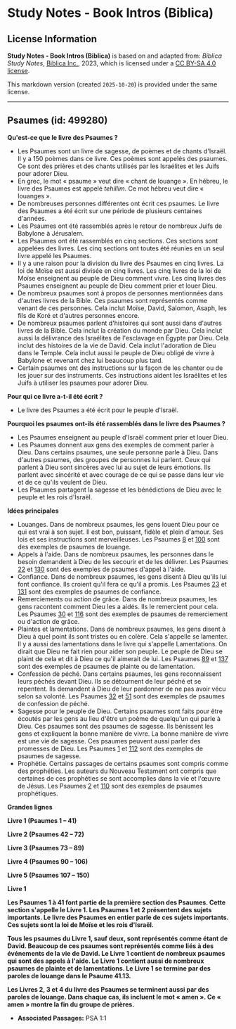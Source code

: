 # Study Notes - Book Intros (Biblica)

## License Information

**Study Notes - Book Intros (Biblica)** is based on and adapted from: _Biblica Study Notes_, [Biblica Inc.](https://www.biblica.com/), 2023, which is licensed under a [CC BY-SA 4.0 license](https://creativecommons.org/licenses/by-sa/4.0/legalcode.en).

This markdown version (created `2025-10-20`) is provided under the same license.



--------------------------------

## Psaumes (id: 499280)

**Qu'est\-ce que le livre des Psaumes ?**

* Les Psaumes sont un livre de sagesse, de poèmes et de chants d'Israël. Il y a 150 poèmes dans ce livre. Ces poèmes sont appelés des psaumes. Ce sont des prières et des chants utilisés par les Israélites et les Juifs pour adorer Dieu.
* En grec, le mot « psaume » veut dire « chant de louange ». En hébreu, le livre des Psaumes est appelé *tehillim*. Ce mot hébreu veut dire « louanges ».
* De nombreuses personnes différentes ont écrit ces psaumes. Le livre des Psaumes a été écrit sur une période de plusieurs centaines d'années.
* Les Psaumes ont été rassemblés après le retour de nombreux Juifs de Babylone à Jérusalem.
* Les Psaumes ont été rassemblés en cinq sections. Ces sections sont appelées des livres. Les cinq sections ont toutes été réunies en un seul livre appelé les Psaumes.
* Il y a une raison pour la division du livre des Psaumes en cinq livres. La loi de Moïse est aussi divisée en cinq livres. Les cinq livres de la loi de Moïse enseignent au peuple de Dieu comment vivre. Les cinq livres des Psaumes enseignent au peuple de Dieu comment prier et louer Dieu.
* De nombreux psaumes sont à propos de personnes mentionnées dans d'autres livres de la Bible. Ces psaumes sont représentés comme venant de ces personnes. Cela inclut Moïse, David, Salomon, Asaph, les fils de Koré et d'autres personnes encore.
* De nombreux psaumes parlent d'histoires qui sont aussi dans d'autres livres de la Bible. Cela inclut la création du monde par Dieu. Cela inclut aussi la délivrance des Israélites de l'esclavage en Égypte par Dieu. Cela inclut des histoires de la vie de David. Cela inclut l'adoration de Dieu dans le Temple. Cela inclut aussi le peuple de Dieu obligé de vivre à Babylone et revenant chez lui beaucoup plus tard.
* Certain psaumes ont des instructions sur la façon de les chanter ou de les jouer sur des instruments. Ces instructions aident les Israélites et les Juifs à utiliser les psaumes pour adorer Dieu.

**Pour qui ce livre a\-t\-il été écrit ?**

* Le livre des Psaumes a été écrit pour le peuple d'Israël.

**Pourquoi les psaumes ont\-ils été rassemblés dans le livre des Psaumes ?**

* Les Psaumes enseignent au peuple d'Israël comment prier et louer Dieu.
* Les Psaumes donnent aux gens des exemples de comment parler à Dieu. Dans certains psaumes, une seule personne parle à Dieu. Dans d'autres psaumes, des groupes de personnes lui parlent. Ceux qui parlent à Dieu sont sincères avec lui au sujet de leurs émotions. Ils parlent avec sincérité et avec courage de ce qui se passe dans leur vie et de ce qu'ils veulent de Dieu.
* Les Psaumes partagent la sagesse et les bénédictions de Dieu avec le peuple et les rois d'Israël.

**Idées principales**

* Louanges. Dans de nombreux psaumes, les gens louent Dieu pour ce qui est vrai à son sujet. Il est bon, puissant, fidèle et plein d'amour. Ses lois et ses instructions sont merveilleuses. Les Psaumes [8](https://ref.ly/Ps8:1-Ps8:9) et [100](https://ref.ly/Ps100:1-Ps100:5) sont des exemples de psaumes de louange.
* Appels à l'aide. Dans de nombreux psaumes, les personnes dans le besoin demandent à Dieu de les secourir et de les délivrer. Les Psaumes [22](https://ref.ly/Ps22:1-Ps22:31) et [130](https://ref.ly/Ps130:1-Ps130:8) sont des exemples de psaumes d'appel à l'aide.
* Confiance. Dans de nombreux psaumes, les gens disent à Dieu qu'ils lui font confiance. Ils croient qu'il fera ce qu'il a promis. Les Psaumes [23](https://ref.ly/Ps23:1-Ps23:6) et [131](https://ref.ly/Ps131:1-Ps131:3) sont des exemples de psaumes de confiance.
* Remerciements ou action de grâce. Dans de nombreux psaumes, les gens racontent comment Dieu les a aidés. Ils le remercient pour cela. Les Psaumes [30](https://ref.ly/Ps30:1-Ps30:12) et [116](https://ref.ly/Ps116:1-Ps116:19) sont des exemples de psaumes de remerciement ou d'action de grâce.
* Plaintes et lamentations. Dans de nombreux psaumes, les gens disent à Dieu à quel point ils sont tristes ou en colère. Cela s'appelle se lamenter. Il y a aussi des lamentations dans le livre qui s'appelle Lamentations. On dirait que Dieu ne fait rien pour aider son peuple. Le peuple de Dieu se plaint de cela et dit à Dieu ce qu'il aimerait de lui. Les Psaumes [89](https://ref.ly/Ps89:1-Ps89:52) et [137](https://ref.ly/Ps137:1-Ps137:9) sont des exemples de psaumes de plainte ou de lamentation.
* Confession de péché. Dans certains psaumes, les gens reconnaissent leurs péchés devant Dieu. Ils se détournent de leur péché et se repentent. Ils demandent à Dieu de leur pardonner de ne pas avoir vécu selon sa volonté. Les Psaumes [32](https://ref.ly/Ps32:1-Ps32:11) et [51](https://ref.ly/Ps51:1-Ps51:19) sont des exemples de psaumes de confession de péché.
* Sagesse pour le peuple de Dieu. Certains psaumes sont faits pour être écoutés par les gens au lieu d'être un poème de quelqu'un qui parle à Dieu. Ces psaumes sont des psaumes de sagesse. Ils bénissent les gens et expliquent la bonne manière de vivre. La bonne manière de vivre est une vie de sagesse. Ces psaumes peuvent aussi parler des promesses de Dieu. Les Psaumes [1](https://ref.ly/Ps1:1-Ps1:6) et [112](https://ref.ly/Ps112:1-Ps112:10) sont des exemples de psaumes de sagesse.
* Prophétie. Certains passages de certains psaumes sont compris comme des prophéties. Les auteurs du Nouveau Testament ont compris que certaines de ces prophéties se sont accomplies dans la vie et l'œuvre de Jésus. Les Psaumes [2](https://ref.ly/Ps2:1-Ps2:12) et [110](https://ref.ly/Ps110:1-Ps110:7) sont des exemples de psaumes prophétiques.

**Grandes lignes**

**Livre 1 (Psaumes 1 – 41\)**

**Livre 2 (Psaumes 42 – 72\)**

**Livre 3 (Psaumes 73 – 89\)**

**Livre 4 (Psaumes 90 – 106\)**

**Livre 5 (Psaumes 107 – 150\)**

**Livre 1** 

**Les Psaumes 1 à 41 font partie de la première section des Psaumes. Cette section s'appelle le Livre 1\. Les Psaumes 1 et 2 présentent des sujets importants. Le livre des Psaumes en entier parle de ces sujets importants. Ces sujets sont la loi de Moïse et les rois d'Israël.** 

**Tous les psaumes du Livre 1, sauf deux, sont représentés comme étant de David. Beaucoup de ces psaumes sont représentés comme liés à des événements de la vie de David. Le Livre 1 contient de nombreux psaumes qui sont des appels à l'aide. Le Livre 1 contient aussi de nombreux psaumes de plainte et de lamentations. Le Livre 1 se termine par des paroles de louange dans le Psaume 41\.13\.** 

**Les Livres 2, 3 et 4 du livre des Psaumes se terminent aussi par des paroles de louange. Dans chaque cas, ils incluent le mot « amen ». Ce « amen » montre la fin du groupe de prières.**

* **Associated Passages:** PSA 1:1

